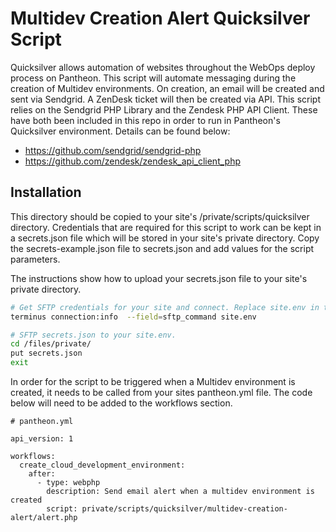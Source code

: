 # Multidev Creation Alert Quicksilver Script

Quicksilver allows automation of websites throughout the WebOps deploy process on Pantheon. This script will automate messaging during the creation of Multidev environments. On creation, an email will be created and sent via Sendgrid. A ZenDesk ticket will then be created via API. This script relies on the Sendgrid PHP Library and the Zendesk PHP API Client. These have both been included in this repo in order to run in Pantheon's Quicksilver environment. Details can be found below:
- https://github.com/sendgrid/sendgrid-php
- https://github.com/zendesk/zendesk_api_client_php

## Installation

This directory should be copied to your site's /private/scripts/quicksilver directory. Credentials that are required for this script to work can be kept in a secrets.json file which will be stored in your site's private directory. Copy the secrets-example.json file to secrets.json and add values for the script parameters.

The instructions show how to upload your secrets.json file to your site's private directory.
```bash
# Get SFTP credentials for your site and connect. Replace site.env in the command below with your site's information and then run the command result on output.
terminus connection:info  --field=sftp_command site.env

# SFTP secrets.json to your site.env.
cd /files/private/
put secrets.json
exit
```
In order for the script to be triggered when a Multidev environment is created, it needs to be called from your sites pantheon.yml file. The code below will need to be added to the workflows section.
```
# pantheon.yml

api_version: 1

workflows:
  create_cloud_development_environment:
    after:
      - type: webphp
        description: Send email alert when a multidev environment is created
        script: private/scripts/quicksilver/multidev-creation-alert/alert.php
```
